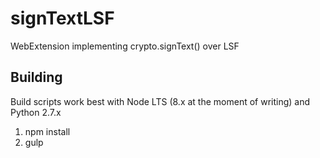 # signTextLSF
WebExtension implementing crypto.signText() over LSF

## Building
Build scripts work best with Node LTS (8.x at the moment of writing) and Python 2.7.x
1. npm install
2. gulp
